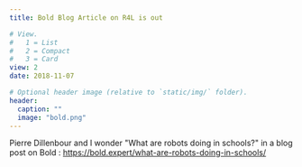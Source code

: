 ```yaml
---
title: Bold Blog Article on R4L is out

# View.
#   1 = List
#   2 = Compact
#   3 = Card
view: 2
date: 2018-11-07

# Optional header image (relative to `static/img/` folder).
header:
  caption: ""
  image: "bold.png"
---
```

Pierre Dillenbour and I wonder "What are robots doing in schools?" in a blog post on Bold : https://bold.expert/what-are-robots-doing-in-schools/ 